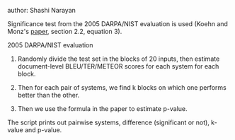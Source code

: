 author: Shashi Narayan

Significance test from the 2005 DARPA/NIST evaluation is used (Koehn and Monz's [paper](http://www.aclweb.org/anthology/W06-3114),
section 2.2, equation 3).

2005 DARPA/NIST evaluation

1) Randomly divide the test set in the blocks of 20 inputs, then
estimate document-level BLEU/TER/METEOR scores for each system for
each block.

2) Then for each pair of systems, we find k blocks on which one
performs better than the other.

3) Then we use the formula in the paper to estimate p-value.


The script prints out pairwise systems, difference (significant or not), k-value and p-value.


